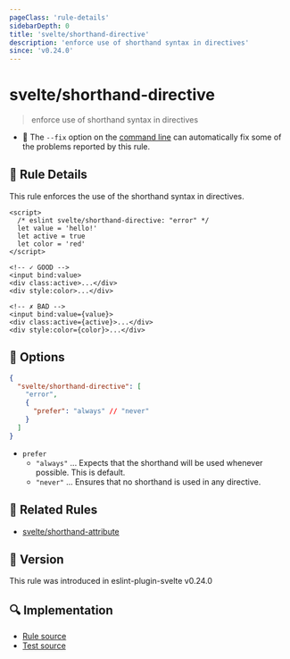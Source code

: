 ```yaml
---
pageClass: 'rule-details'
sidebarDepth: 0
title: 'svelte/shorthand-directive'
description: 'enforce use of shorthand syntax in directives'
since: 'v0.24.0'
---
```


# svelte/shorthand-directive

> enforce use of shorthand syntax in directives

- :wrench: The `--fix` option on the [command line](https://eslint.org/docs/user-guide/command-line-interface#fixing-problems) can automatically fix some of the problems reported by this rule.

## :book: Rule Details

This rule enforces the use of the shorthand syntax in directives.

<!-- prettier-ignore-start -->

<!--eslint-skip-->

```svelte
<script>
  /* eslint svelte/shorthand-directive: "error" */
  let value = 'hello!'
  let active = true
  let color = 'red'
</script>

<!-- ✓ GOOD -->
<input bind:value>
<div class:active>...</div>
<div style:color>...</div>

<!-- ✗ BAD -->
<input bind:value={value}>
<div class:active={active}>...</div>
<div style:color={color}>...</div>
```

<!-- prettier-ignore-end -->

## :wrench: Options

```json
{
  "svelte/shorthand-directive": [
    "error",
    {
      "prefer": "always" // "never"
    }
  ]
}
```

- `prefer`
  - `"always"` ... Expects that the shorthand will be used whenever possible. This is default.
  - `"never"` ... Ensures that no shorthand is used in any directive.

## :couple: Related Rules

- [svelte/shorthand-attribute]

[svelte/shorthand-attribute]: ./shorthand-directive.md

## :rocket: Version

This rule was introduced in eslint-plugin-svelte v0.24.0

## :mag: Implementation

- [Rule source](https://github.com/sveltejs/eslint-plugin-svelte/blob/main/packages/eslint-plugin-svelte/src/rules/shorthand-directive.ts)
- [Test source](https://github.com/sveltejs/eslint-plugin-svelte/blob/main/packages/eslint-plugin-svelte/tests/src/rules/shorthand-directive.ts)
